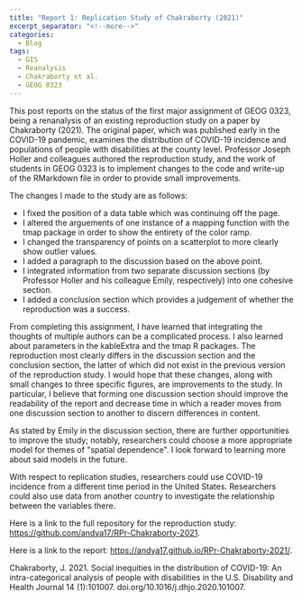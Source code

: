 ```yaml
---
title: "Report 1: Replication Study of Chakraborty (2021)"
excerpt_separator: "<!--more-->"
categories:
  - Blog
tags:
  - GIS
  - Reanalysis
  - Chakraborty et al.
  - GEOG 0323
---
```


This post reports on the status of the first major assignment of GEOG 0323, being a renanalysis of an existing reproduction study on a paper by Chakraborty (2021). The original paper, which was published early in the COVID-19 pandemic, examines the distribution of COVID-19 incidence and populations of people with disabilities at the county level. Professor Joseph Holler and colleagues authored the reproduction study, and the work of students in GEOG 0323 is to implement changes to the code and write-up of the RMarkdown file in order to provide small improvements.

The changes I made to the study are as follows:
- I fixed the position of a data table which was continuing off the page.
- I altered the arguements of one instance of a mapping function with the tmap package in order to show the entirety of the color ramp.
- I changed the transparency of points on a scatterplot to more clearly show outlier values.
- I added a paragraph to the discussion based on the above point.
- I integrated information from two separate discussion sections (by Professor Holler and his colleague Emily, respectively) into one cohesive section.
- I added a conclusion section which provides a judgement of whether the reproduction was a success.

From completing this assignment, I have learned that integrating the thoughts of multiple authors can be a complicated process. I also learned about parameters in the kableExtra and the tmap R packages. The reproduction most clearly differs in the discussion section and the conclusion section, the latter of which did not exist in the previous version of the reproduction study. I would hope that these changes, along with small changes to three specific figures, are improvements to the study. In particular, I believe that forming one discussion section should improve the readability of the report and decrease time in which a reader moves from one discussion section to another to discern differences in content.

As stated by Emily in the discussion section, there are further opportunities to improve the study; notably, researchers could choose a more appropriate model for themes of "spatial dependence". I look forward to learning more about said models in the future.

With respect to replication studies, researchers could use COVID-19 incidence from a different time period in the United States. Researchers could also use data from another country to investigate the relationship between the variables there.

Here is a link to the full repository for the reproduction study: <https://github.com/andya17/RPr-Chakraborty-2021>. 

Here is a link to the report: <https://andya17.github.io/RPr-Chakraborty-2021/>.

Chakraborty, J. 2021. Social inequities in the distribution of COVID-19: An intra-categorical analysis of people with disabilities in the U.S. Disability and Health Journal 14 (1):101007. doi.org/10.1016/j.dhjo.2020.101007.